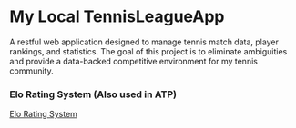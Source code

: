 # My Local TennisLeagueApp
A restful web application designed to manage tennis match data, player rankings, and statistics. The goal of this project is
to eliminate ambiguities and provide a data-backed competitive environment for my tennis community.

### Elo Rating System (Also used in ATP)
[Elo Rating System](https://www.tennisabstract.com/blog/2019/12/03/an-introduction-to-tennis-elo/)

